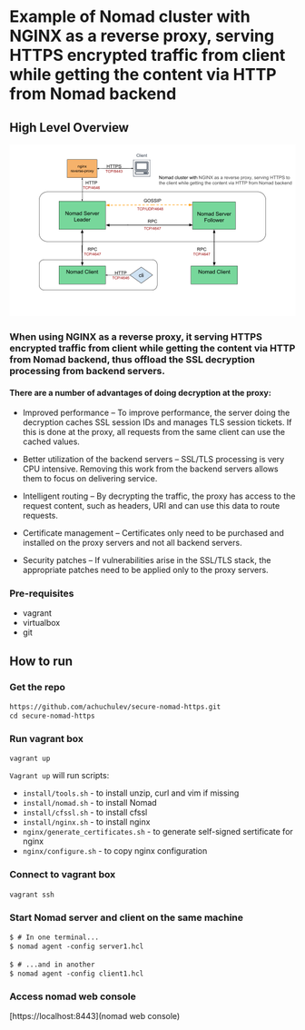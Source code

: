 # Example of Nomad cluster with NGINX as a reverse proxy, serving HTTPS encrypted traffic from client while getting the content via HTTP from Nomad backend

## High Level Overview

<img src="diagrams/nginx-reverse-proxy-nomad.png" />

### When using NGINX as a reverse proxy, it serving HTTPS encrypted traffic from client while getting the content via HTTP from Nomad backend, thus offload the SSL decryption processing from backend servers. 

#### There are a number of advantages of doing decryption at the proxy:

- Improved performance – To improve performance, the server doing the decryption caches SSL session IDs and manages TLS session tickets. If this is done at the proxy, all requests from the same client can use the cached values.

- Better utilization of the backend servers – SSL/TLS processing is very CPU intensive. Removing this work from the backend servers allows them to focus on delivering service.

- Intelligent routing – By decrypting the traffic, the proxy has access to the request content, such as headers, URI and can use this data to route requests.

- Certificate management – Certificates only need to be purchased and installed on the proxy servers and not all backend servers.

- Security patches – If vulnerabilities arise in the SSL/TLS stack, the appropriate patches need to be applied only to the proxy servers.

### Pre-requisites

- vagrant
- virtualbox
- git

## How to run

### Get the repo

```
https://github.com/achuchulev/secure-nomad-https.git
cd secure-nomad-https
```

### Run vagrant box

```
vagrant up
```

`Vagrant up` will run scripts:

- `install/tools.sh` - to install unzip, curl and vim if missing
- `install/nomad.sh` - to install Nomad
- `install/cfssl.sh` - to install cfssl
- `install/nginx.sh` - to install nginx
- `nginx/generate_certificates.sh` - to generate self-signed sertificate for nginx 
- `nginx/configure.sh` - to copy nginx configuration

### Connect to vagrant box

```
vagrant ssh
```

### Start Nomad server and client on the same machine

```
$ # In one terminal...
$ nomad agent -config server1.hcl

$ # ...and in another
$ nomad agent -config client1.hcl
```

### Access nomad web console

[https://localhost:8443](nomad web console)
